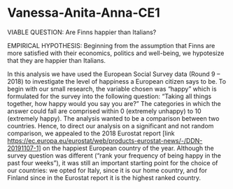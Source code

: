# Vanessa-Anita-Anna-CE1


VIABLE QUESTION: Are Finns happier than Italians?


EMPIRICAL HYPOTHESIS: Beginning from the assumption that Finns are more satisfied with their economics, politics and well-being, we hypotesize that they are happier than Italians. 


In this analysis we have used the European Social Survey data (Round 9 – 2018) to investigate the level of happiness a European citizen says to be. 
To begin with our small research, the variable chosen was “happy” which is formulated for the survey into the following question:
“Taking all things together, how happy would you say you are?”
The categories in which the answer could fall are comprised within 0 (extremely unhappy) to 10 (extremely happy). 
The analysis wanted to be a comparison between two countries. Hence, to direct our analysis on a significant and not random comparison, we appealed to the 2018 Eurostat report [link https://ec.europa.eu/eurostat/web/products-eurostat-news/-/DDN-20191107-1] on the happiest European country of the year. Although the survey question was different (“rank your frequency of being happy in the past four weeks”), it was still an important starting point for the choice of our countries: we opted for Italy, since it is our home country, and for Finland since in the Eurostat report it is the highest ranked country.
